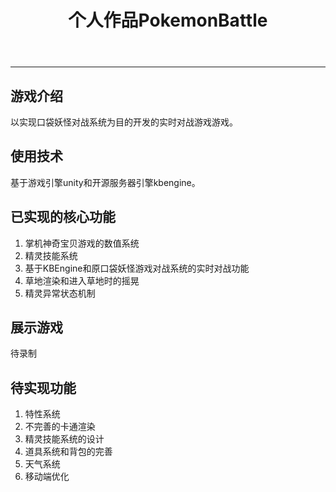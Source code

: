 ﻿---
layout: page
title: 个人作品PokemonBattle
category: 
    - projects
---

----------
## 游戏介绍
以实现口袋妖怪对战系统为目的开发的实时对战游戏游戏。

## 使用技术
基于游戏引擎unity和开源服务器引擎kbengine。

## 已实现的核心功能

 1. 掌机神奇宝贝游戏的数值系统
 2. 精灵技能系统
 3. 基于KBEngine和原口袋妖怪游戏对战系统的实时对战功能
 4. 草地渲染和进入草地时的摇晃
 5. 精灵异常状态机制
 
## 展示游戏
待录制

## 待实现功能

 1. 特性系统
 2. 不完善的卡通渲染
 3. 精灵技能系统的设计
 4. 道具系统和背包的完善
 5. 天气系统
 6. 移动端优化



